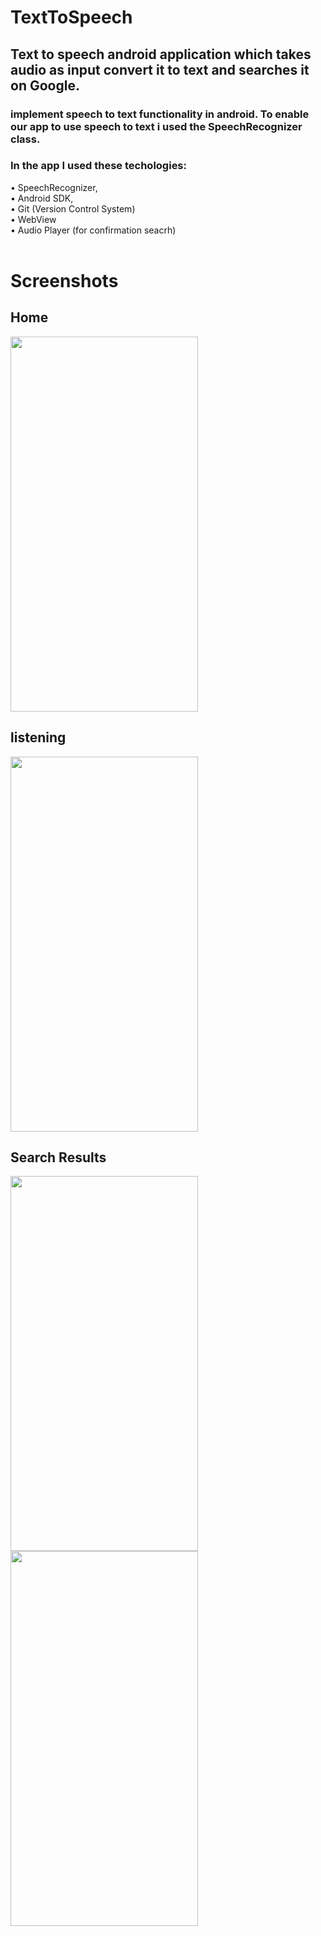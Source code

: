 # TextToSpeech
## Text to speech android application which takes audio as input convert it to text and searches it on Google.
### implement speech to text functionality in android. To enable our app to use speech to text i used the SpeechRecognizer class.


### In the app I used these techologies:
•	SpeechRecognizer,<br>
•	Android SDK,<br>
•	Git (Version Control System)<br>
•	WebView<br>
• Audio Player (for confirmation seacrh)<br><br>


# Screenshots
## Home
<div>
<img src="https://user-images.githubusercontent.com/100043501/158574296-1fe2634f-304c-44ab-b9b6-d39d48f523f5.jpeg" width="300px" height="600px"/>
</div>

## listening
<div>
<img src="https://user-images.githubusercontent.com/100043501/158574646-643a042b-59d1-4071-a57b-f74b6a9a15ed.jpeg" width="300px" height="600px"/>
</div>

## Search Results
<div>
<img src="https://user-images.githubusercontent.com/100043501/158574886-10c2a98c-e95f-4d53-a68e-62adb1f33995.jpeg" width="300px" height="600px"/>
  <br/>
  <img src="https://user-images.githubusercontent.com/100043501/158574754-cf5643f5-dad1-4478-8d88-591cfaa66fc2.jpeg" width="300px" height="600px"/>
</div>
